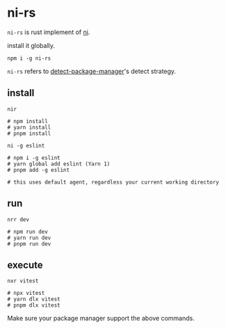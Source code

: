 # ni-rs
`ni-rs` is rust implement of [ni](https://github.com/antfu/ni).

install it globally.
```
npm i -g ni-rs
```


`ni-rs` refers to [detect-package-manager](https://github.com/egoist/detect-package-manager)'s detect strategy.
## install
```
nir

# npm install
# yarn install
# pnpm install
```
```
ni -g eslint

# npm i -g eslint
# yarn global add eslint (Yarn 1)
# pnpm add -g eslint

# this uses default agent, regardless your current working directory
```
## run
```
nrr dev

# npm run dev
# yarn run dev
# pnpm run dev 
```

## execute
```
nxr vitest

# npx vitest
# yarn dlx vitest
# pnpm dlx vitest
```
Make sure your package manager support the above commands.